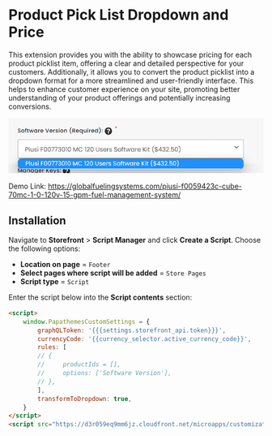 # Product Pick List Dropdown and Price

This extension provides you with the ability to showcase pricing for each product picklist item, offering a clear and detailed perspective for your customers. Additionally, it allows you to convert the product picklist into a dropdown format for a more streamlined and user-friendly interface. This helps to enhance customer experience on your site, promoting better understanding of your product offerings and potentially increasing conversions.

![Product Pick List Dropdown and Price](img/product-picklist-dropdown-price.png)

Demo Link: https://globalfuelingsystems.com/piusi-f0059423c-cube-70mc-1-0-120v-15-gpm-fuel-management-system/

## Installation

Navigate to **Storefront** > **Script Manager** and click **Create a Script**. Choose the following options:

- **Location on page** = `Footer`
- **Select pages where script will be added** = `Store Pages`
- **Script type** = `Script`

Enter the script below into the **Script contents** section:

```html
<script>
    window.PapathemesCustomSettings = {
        graphQLToken: '{{{settings.storefront_api.token}}}',
        currencyCode: '{{currency_selector.active_currency_code}}',
        rules: [
        // {
        //     productIds = [],
        //     options: ['Software Version'],
        // },
        ],
        transformToDropdown: true,
    }
</script>
<script src="https://d3r059eq9mm6jz.cloudfront.net/microapps/customizations/globalfuelingsystems.com/main.js" async defer></script>
